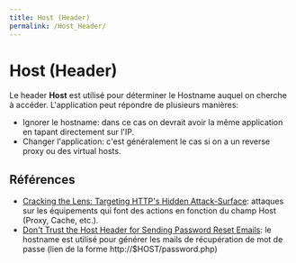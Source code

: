 ```yaml
---
title: Host (Header)
permalink: /Host_Header/
---
```


# Host (Header)

Le header **Host** est utilisé pour déterminer le Hostname auquel on cherche à accéder. L'application peut répondre de plusieurs manières:
- Ignorer le hostname: dans ce cas on devrait avoir la même application en tapant directement sur l'IP.
- Changer l'application: c'est généralement le cas si on a un reverse proxy ou des virtual hosts.

## Références
- [Cracking the Lens: Targeting HTTP's Hidden Attack-Surface](http://blog.portswigger.net/2017/07/cracking-lens-targeting-https-hidden.html): attaques sur les équipements qui font des actions en fonction du champ Host (Proxy, Cache, etc.).
- [Don't Trust the Host Header for Sending Password Reset Emails](https://lightningsecurity.io/blog/host-header-injection/): le hostname est utilisé pour générer les mails de récupération de mot de passe (lien de la forme http://$HOST/password.php)
